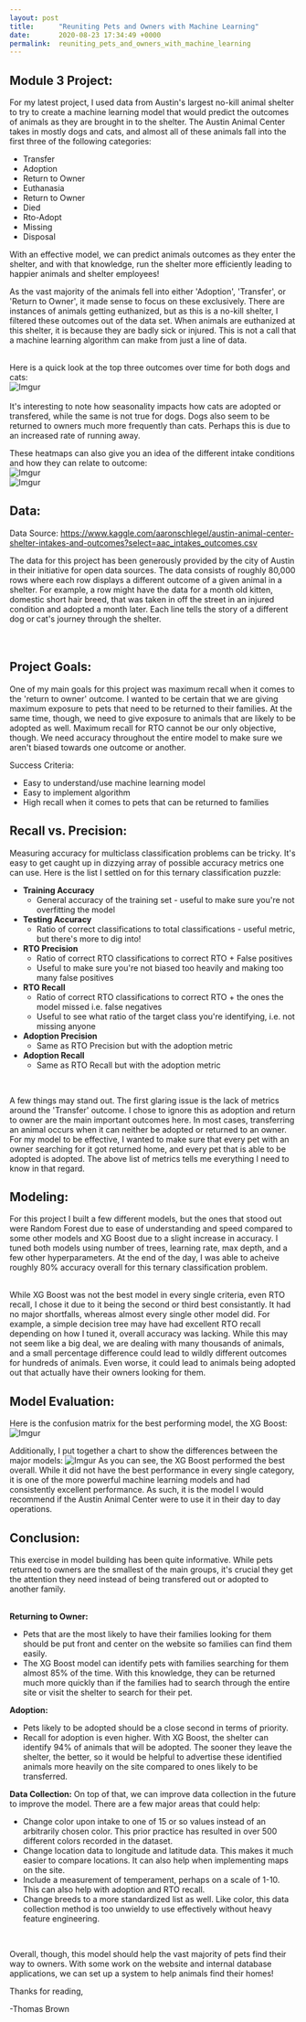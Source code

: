 ```yaml
---
layout: post
title:      "Reuniting Pets and Owners with Machine Learning"
date:       2020-08-23 17:34:49 +0000
permalink:  reuniting_pets_and_owners_with_machine_learning
---
```



## Module 3 Project:

For my latest project, I used data from Austin's largest no-kill animal shelter to try to create a machine learning model that would predict the outcomes of animals as they are brought in to the shelter.  The Austin Animal Center takes in mostly dogs and cats, and almost all of these animals fall into the first three of the following categories:<br>
- Transfer           
- Adoption    
- Return to Owner            
- Euthanasia        
- Return to Owner     
- Died                 
- Rto-Adopt
- Missing
- Disposal  <br>

With an effective model, we can predict animals outcomes as they enter the shelter, and with that knowledge, run the shelter more efficiently leading to happier animals and shelter employees!

As the vast majority of the animals fell into either 'Adoption', 'Transfer', or 'Return to Owner', it made sense to focus on these exclusively.  There are instances of animals getting euthanized, but as this is a no-kill shelter, I filtered these outcomes out of the data set.  When animals are euthanized at this shelter, it is because they are badly sick or injured.  This is not a call that a machine learning algorithm can make from just a line of data.<br><br>

Here is a quick look at the top three outcomes over time for both dogs and cats:<br>
![Imgur](https://i.imgur.com/QjqDNdk.png)<br><br>
It's interesting to note how seasonality impacts how cats are adopted or transfered, while the same is not true for dogs.  Dogs also seem to be returned to owners much more frequently than cats.  Perhaps this is due to an increased rate of running away.

These heatmaps can also give you an idea of the different intake conditions and how they can relate to outcome:<br>
![Imgur](https://i.imgur.com/D8sSNbU.png)<br>
![Imgur](https://i.imgur.com/YhZCshO.png)<br>

## Data:

Data Source: https://www.kaggle.com/aaronschlegel/austin-animal-center-shelter-intakes-and-outcomes?select=aac_intakes_outcomes.csv

The data for this project has been generously provided by the city of Austin in their initiative for open data sources.  The data consists of roughly 80,000 rows where each row displays a different outcome of a given animal in a shelter.  For example, a row might have the data for a month old kitten, domestic short hair breed, that was taken in off the street in an injured condition and adopted a month later.  Each line tells the story of a different dog or cat's journey through the shelter.  
<br><br>

## Project Goals:

One of my main goals for this project was maximum recall when it comes to the 'return to owner' outcome. I wanted to be certain that we are giving maximum exposure to pets that need to be returned to their families. At the same time, though, we need to give exposure to animals that are likely to be adopted as well.  Maximum recall for RTO cannot be our only objective, though.  We need accuracy throughout the entire model to make sure we aren't biased towards one outcome or another.

Success Criteria: 
- Easy to understand/use machine learning model
- Easy to implement algorithm
- High recall when it comes to pets that can be returned to families

## Recall vs. Precision:

Measuring accuracy for multiclass classification problems can be tricky.  It's easy to get caught up in dizzying array of possible accuracy metrics one can use.  Here is the list I settled on for this ternary classification puzzle:
<br>
- __Training Accuracy__ 
    - General accuracy of the training set - useful to make sure you're not overfitting the model
- __Testing Accuracy__
    - Ratio of correct classifications to total classifications - useful metric, but there's more to dig into!
- __RTO Precision__ 
    - Ratio of correct RTO classifications to correct RTO + False positives 
    - Useful to make sure you're not biased too heavily and making too many false positives
- __RTO Recall__ 
    - Ratio of correct RTO classifications to correct RTO + the ones the model missed i.e. false negatives
    - Useful to see what ratio of the target class you're identifying, i.e. not missing anyone
- __Adoption Precision__ 
    - Same as RTO Precision but with the adoption metric
- __Adoption Recall__ 
    - Same as RTO Recall but with the adoption metric
<br>


A few things may stand out.  The first glaring issue is the lack of metrics around the 'Transfer' outcome.  I chose to ignore this as adoption and return to owner are the main important outcomes here.  In most cases, transferring an animal occurs when it can neither be adopted or returned to an owner.  For my model to be effective, I wanted to make sure that every pet with an owner searching for it got returned home, and every pet that is able to be adopted is adopted.  The above list of metrics tells me everything I need to know in that regard.


## Modeling:

For this project I built a few different models, but the ones that stood out were Random Forest due to ease of understanding and speed compared to some other models and XG Boost due to a slight increase in accuracy.  I tuned both models using number of trees, learning rate, max depth, and a few other hyperparameters.  At the end of the day, I was able to acheive roughly 80% accuracy overall for this ternary classification problem. <br><br>

While XG Boost was not the best model in every single criteria, even RTO recall, I chose it due to it being the second or third best consistantly.  It had no major shortfalls, whereas almost every single other model did.  For example, a simple decision tree may have had excellent RTO recall depending on how I tuned it, overall accuracy was lacking.  While this may not seem like a big deal, we are dealing with many thousands of animals, and a small percentage difference could lead to wildly different outcomes for hundreds of animals.  Even worse, it could lead to animals being adopted out that actually have their owners looking for them.


## Model Evaluation:

Here is the confusion matrix for the best performing model, the XG Boost:
![Imgur](https://i.imgur.com/Yl6jEZ8.png)

Additionally, I put together a chart to show the differences between the major models:
![Imgur](https://i.imgur.com/n3gEEoD.png)
As you can see, the XG Boost performed the best overall.  While it did not have the best performance in every single category, it is one of the more powerful machine learning models and had consistently excellent performance.  As such, it is the model I would recommend if the Austin Animal Center were to use it in their day to day operations.

## Conclusion: 
This exercise in model building has been quite informative.  While pets returned to owners are the smallest of the main groups, it's crucial they get the attention they need instead of being transfered out or adopted to another family.<br><br>

__Returning to Owner:__
- Pets that are the most likely to have their families looking for them should be put front and center on the website so families can find them easily.
- The XG Boost model can identify pets with families searching for them almost 85% of the time.  With this knowledge, they can be returned much more quickly than if the families had to search through the entire site or visit the shelter to search for their pet.

__Adoption:__
- Pets likely to be adopted should be a close second in terms of priority. 
- Recall for adoption is even higher.  With XG Boost, the shelter can identify 94% of animals that will be adopted.  The sooner they leave the shelter, the better, so it would be helpful to advertise these identified animals more heavily on the site compared to ones likely to be transferred.

__Data Collection:__
On top of that, we can improve data collection in the future to improve the model.  There are a few major areas that could help:
- Change color upon intake to one of 15 or so values instead of an arbitrarily chosen color.  This prior practice has resulted in over 500 different colors recorded in the dataset.
- Change location data to longitude and latitude data.  This makes it much easier to compare locations.  It can also help when implementing maps on the site.
- Include a measurement of temperament, perhaps on a scale of 1-10.  This can also help with adoption and RTO recall.
- Change breeds to a more standardized list as well.  Like color, this data collection method is too unwieldy to use effectively without heavy feature engineering.
<br>


Overall, though, this model should help the vast majority of pets find their way to owners.  With some work on the website and internal database applications, we can set up a system to help animals find their homes!

Thanks for reading,

-Thomas Brown
